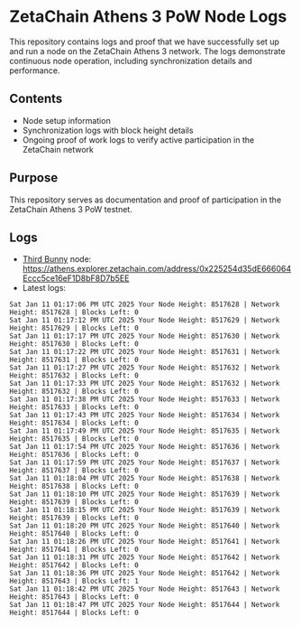 # ZetaChain Athens 3 PoW Node Logs
This repository contains logs and proof that we have successfully set up and run a node on the ZetaChain Athens 3 network. The logs demonstrate continuous node operation, including synchronization details and performance.

## Contents
- Node setup information
- Synchronization logs with block height details
- Ongoing proof of work logs to verify active participation in the ZetaChain network

## Purpose
This repository serves as documentation and proof of participation in the ZetaChain Athens 3 PoW testnet.

## Logs

- [Third Bunny](https://thirdbunny.xyz/) node: https://athens.explorer.zetachain.com/address/0x225254d35dE666064Eccc5ce16eF1D8bF8D7b5EE
- Latest logs:
```
Sat Jan 11 01:17:06 PM UTC 2025 Your Node Height: 8517628 | Network Height: 8517628 | Blocks Left: 0
Sat Jan 11 01:17:12 PM UTC 2025 Your Node Height: 8517629 | Network Height: 8517629 | Blocks Left: 0
Sat Jan 11 01:17:17 PM UTC 2025 Your Node Height: 8517630 | Network Height: 8517630 | Blocks Left: 0
Sat Jan 11 01:17:22 PM UTC 2025 Your Node Height: 8517631 | Network Height: 8517631 | Blocks Left: 0
Sat Jan 11 01:17:27 PM UTC 2025 Your Node Height: 8517632 | Network Height: 8517632 | Blocks Left: 0
Sat Jan 11 01:17:33 PM UTC 2025 Your Node Height: 8517632 | Network Height: 8517632 | Blocks Left: 0
Sat Jan 11 01:17:38 PM UTC 2025 Your Node Height: 8517633 | Network Height: 8517633 | Blocks Left: 0
Sat Jan 11 01:17:43 PM UTC 2025 Your Node Height: 8517634 | Network Height: 8517634 | Blocks Left: 0
Sat Jan 11 01:17:49 PM UTC 2025 Your Node Height: 8517635 | Network Height: 8517635 | Blocks Left: 0
Sat Jan 11 01:17:54 PM UTC 2025 Your Node Height: 8517636 | Network Height: 8517636 | Blocks Left: 0
Sat Jan 11 01:17:59 PM UTC 2025 Your Node Height: 8517637 | Network Height: 8517637 | Blocks Left: 0
Sat Jan 11 01:18:04 PM UTC 2025 Your Node Height: 8517638 | Network Height: 8517638 | Blocks Left: 0
Sat Jan 11 01:18:10 PM UTC 2025 Your Node Height: 8517639 | Network Height: 8517639 | Blocks Left: 0
Sat Jan 11 01:18:15 PM UTC 2025 Your Node Height: 8517639 | Network Height: 8517639 | Blocks Left: 0
Sat Jan 11 01:18:20 PM UTC 2025 Your Node Height: 8517640 | Network Height: 8517640 | Blocks Left: 0
Sat Jan 11 01:18:26 PM UTC 2025 Your Node Height: 8517641 | Network Height: 8517641 | Blocks Left: 0
Sat Jan 11 01:18:31 PM UTC 2025 Your Node Height: 8517642 | Network Height: 8517642 | Blocks Left: 0
Sat Jan 11 01:18:36 PM UTC 2025 Your Node Height: 8517642 | Network Height: 8517643 | Blocks Left: 1
Sat Jan 11 01:18:42 PM UTC 2025 Your Node Height: 8517643 | Network Height: 8517643 | Blocks Left: 0
Sat Jan 11 01:18:47 PM UTC 2025 Your Node Height: 8517644 | Network Height: 8517644 | Blocks Left: 0
```
